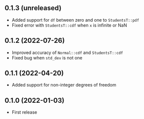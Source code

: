 ## 0.1.3 (unreleased)

- Added support for `df` between zero and one to `StudentsT::pdf`
- Fixed error with `StudentsT::cdf` when `x` is infinite or NaN

## 0.1.2 (2022-07-26)

- Improved accuracy of `Normal::cdf` and `StudentsT::cdf`
- Fixed bug when `std_dev` is not one

## 0.1.1 (2022-04-20)

- Added support for non-integer degrees of freedom

## 0.1.0 (2022-01-03)

- First release
